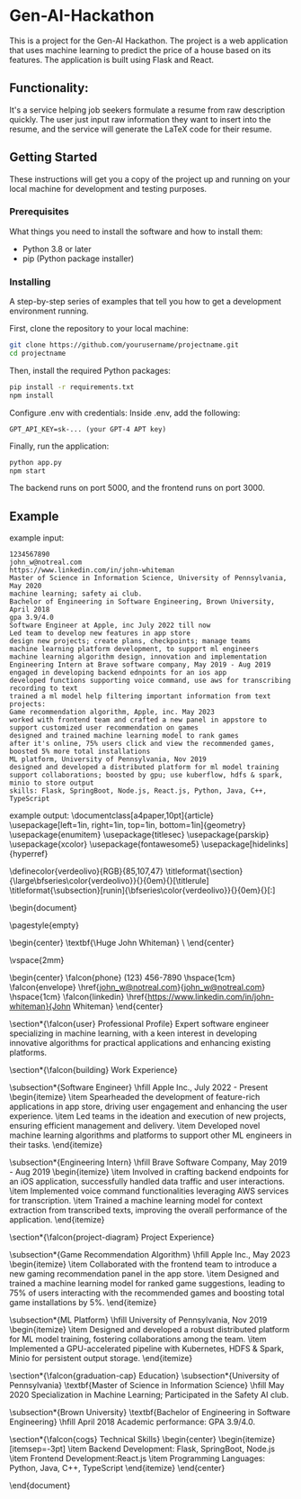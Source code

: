 # Gen-AI-Hackathon

This is a project for the Gen-AI Hackathon. The project is a web application that uses machine learning to predict the price of a house based on its features. The application is built using Flask and React.

## Functionality: 

It's a service helping job seekers formulate a resume from raw description quickly.
The user just input raw information they want to insert into the resume, 
and the service will generate the LaTeX code for their resume.

## Getting Started

These instructions will get you a copy of the project up and running on your local machine for development and testing purposes.

### Prerequisites

What things you need to install the software and how to install them:

- Python 3.8 or later
- pip (Python package installer)

### Installing

A step-by-step series of examples that tell you how to get a development environment running.

First, clone the repository to your local machine:

```bash
git clone https://github.com/yourusername/projectname.git
cd projectname
```
    
Then, install the required Python packages:

```bash
pip install -r requirements.txt
npm install
```

Configure .env with credentials:
Inside .env, add the following:

```
GPT_API_KEY=sk-... (your GPT-4 APT key)
```

Finally, run the application:

```bash
python app.py
npm start
```

The backend runs on port 5000, and the frontend runs on port 3000.


## Example
example input:
```John Whiteman
1234567890
john_w@notreal.com
https://www.linkedin.com/in/john-whiteman
Master of Science in Information Science, University of Pennsylvania, May 2020
machine learning; safety ai club.
Bachelor of Engineering in Software Engineering, Brown University, April 2018
gpa 3.9/4.0
Software Engineer at Apple, inc July 2022 till now
Led team to develop new features in app store
design new projects; create plans, checkpoints; manage teams
machine learning platform development, to support ml engineers
machine learning algorithm design, innovation and implementation
Engineering Intern at Brave software company, May 2019 - Aug 2019
engaged in developing backend ednpoints for an ios app
developed functions supporting voice command, use aws for transcribing recording to text
trained a ml model help filtering important information from text
projects:
Game recommendation algorithm, Apple, inc. May 2023
worked with frontend team and crafted a new panel in appstore to support customized user recommendation on games
designed and trained machine learning model to rank games
after it's online, 75% users click and view the recommended games, boosted 5% more total installations
ML platform, University of Pennsylvania, Nov 2019
designed and developed a distributed platform for ml model training
support collaborations; boosted by gpu; use kuberflow, hdfs & spark,  minio to store output
skills: Flask, SpringBoot, Node.js, React.js, Python, Java, C++, TypeScript
```

example output:
\documentclass[a4paper,10pt]{article}
\usepackage[left=1in, right=1in, top=1in, bottom=1in]{geometry}
\usepackage{enumitem}
\usepackage{titlesec}
\usepackage{parskip}
\usepackage{xcolor}
\usepackage{fontawesome5}
\usepackage[hidelinks]{hyperref}

\definecolor{verdeolivo}{RGB}{85,107,47}
\titleformat{\section}{\large\bfseries\color{verdeolivo}}{}{0em}{}[\titlerule]
\titleformat{\subsection}[runin]{\bfseries\color{verdeolivo}}{}{0em}{}[:]

\begin{document}

\pagestyle{empty}

\begin{center}
    \textbf{\Huge John Whiteman} \\
\end{center}

\vspace{2mm}

\begin{center}
    \faIcon{phone} (123) 456-7890 \hspace{1cm}
    \faIcon{envelope} \href{john_w@notreal.com}{john_w@notreal.com} \hspace{1cm}
    \faIcon{linkedin} \href{https://www.linkedin.com/in/john-whiteman}{John Whiteman}
\end{center}


\section*{\faIcon{user} Professional Profile}
Expert software engineer specializing in machine learning, with a keen interest in developing innovative algorithms for practical applications and enhancing existing platforms. 

\section*{\faIcon{building} Work Experience}

\subsection*{Software Engineer}  \hfill Apple Inc., July 2022 - Present
\begin{itemize}
  \item Spearheaded the development of feature-rich applications in app store, driving user engagement and enhancing the user experience.
 \item Led teams in the ideation and execution of new projects, ensuring efficient management and delivery.
 \item Developed novel machine learning algorithms and platforms to support other ML engineers in their tasks.
\end{itemize}

\subsection*{Engineering Intern}  \hfill Brave Software Company, May 2019 - Aug 2019
\begin{itemize}
    \item Involved in crafting backend endpoints for an iOS application, successfully handled data traffic and user interactions.
    \item Implemented voice command functionalities leveraging AWS services for transcription.
    \item Trained a machine learning model for context extraction from transcribed texts, improving the overall performance of the application.
\end{itemize}

\section*{\faIcon{project-diagram} Project Experience}

\subsection*{Game Recommendation Algorithm}  \hfill Apple Inc., May 2023
\begin{itemize}
    \item Collaborated with the frontend team to introduce a new gaming recommendation panel in the app store.
    \item Designed and trained a machine learning model for ranked game suggestions, leading to 75\% of users interacting with the recommended games and boosting total game installations by 5\%.
\end{itemize}

\subsection*{ML Platform}  \hfill University of Pennsylvania, Nov 2019
\begin{itemize}
    \item Designed and developed a robust distributed platform for ML model training, fostering collaborations among the team.
    \item Implemented a GPU-accelerated pipeline with Kubernetes, HDFS & Spark, Minio for persistent output storage.
\end{itemize}

\section*{\faIcon{graduation-cap} Education}
\subsection*{University of Pennsylvania}  \textbf{Master of Science in Information Science} \hfill May 2020
Specialization in Machine Learning; Participated in the Safety AI club.

\subsection*{Brown University}  \textbf{Bachelor of Engineering in Software Engineering} \hfill   April 2018
Academic performance: GPA 3.9/4.0.

\section*{\faIcon{cogs} Technical Skills}
\begin{center}
    \begin{itemize}[itemsep=-3pt]
        \item Backend Development: Flask, SpringBoot, Node.js
        \item Frontend Development:React.js
        \item Programming Languages: Python, Java, C++, TypeScript
    \end{itemize}
\end{center}

\end{document}
